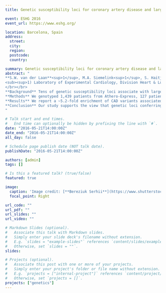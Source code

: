 ```yaml
---
title: Genetic susceptibility loci for coronary artery disease and large artery stroke are associated with human atherosclerotic plaque characteristics

event: ESHG 2016
event_url: https://www.eshg.org/

location: Barcelona, Spain
address:
  street: 
  city: 
  region: 
  postcode: 
  country: 

summary: Genetic susceptibility loci for coronary artery disease and large artery stroke are associated with human atherosclerotic plaque characteristics.
abstract: "
**S.W. van der Laan**<sup>1</sup>, M.A. Siemelink<sup>1</sup>, S. Haitjema<sup>1</sup>, H. Foroughi Asl<sup>2</sup>, M. Mokry<sup>1</sup>, J. van Setten<sup>1</sup>, R. Malik<sup>3</sup>, M. Dichgans<sup>3</sup>, B.B. Worrall<sup>4</sup>, N.J. Samani<sup>5,6</sup>, H. Schunkert<sup>7</sup>, J. Erdmann<sup>7</sup>, U. Hedin<sup>2</sup>, G. Paulsson-Berne<sup>2</sup>, J.L.M. Björkegren<sup>2</sup>, G. de Borst<sup>1</sup>, F.W. Asselbergs<sup>1,8,9</sup>, H.M. de Ruijter<sup>1</sup>, P.I.W. de Bakker<sup>1</sup>, G. Pasterkamp<sup>1</sup></br>
<sub><sup>1) Laboratory of Experimental Cardiology, Division Heart & Lungs, University Medical Center Utrecht, Utrecht, the Netherlands; 2) Cardiovascular Genomics Group, Division of Vascular Biology, Department of Medical Biochemistry and Biophysics, Karolinska Institutet, Stockholm, Sweden; 3) Molecular Medicine and Surgery, Karolinska Instutet, Stockholm, Sweden; 4) Institute for Stroke and Dementia Research, Medical Center Ludwig-Maximilians-University Münich, Münich, Germany; 5) Departments of Neurology and Public Health Sciences, University of Virginia, Charlottesville, Virginia, United States of America; 6) Department of Cardiovascular Sciences, University of Leicester, BHF Cardiovascular Research Centre, Glenfield Hospital, Leicester, United Kingdom; 7) NIHR Leicester Cardiovascular Biomedical Research Unit, Glenfield Hospital, Leicester, United Kingdom; 8) Deutsches Herzzentrum München, Klinik an der TU München, Munich Heart Alliance (DZHK), Münich, Germany; 9) Unit of Cardiovascular Medicine, Department of Medicine, CMM, Karolinska Institutet, Stockholm, Sweden; 10) Department of Surgery, Division of Surgical Specialties, University Medical Center Utrecht, Utrecht, the Netherlands; 11) Department of Cardiology, Division Heart & Lungs, University Medical Center Utrecht, Utrecht, the Netherlands; 12) Durrer Center for Cardiogenetic Research, ICIN-Netherlands Heart Institute, Utrecht, the Netherlands; 13) Institute of Cardiovascular Science, Faculty of Population Health Sciences, University College London, London, United Kingdom; 14) Department of Medical Genetics, Center for Molecular Medicine, University Medical Center Utrecht, Utrecht, the Netherlands; 15) Department of Epidemiology, Julius Center for Health Sciences and Primary Care, University Medical Center Utrecht, the Netherlands; 16) Laboratory of Clinical Chemistry and Hematology, Division Laboratories and Pharmacy, University Medical Center Utrecht, Utrecht, the Netherlands.</sub></sup>
</br></br>
**Background** Tens of genetic susceptibility loci associate with large artery ischemic stroke (LAS) and coronary artery disease (CAD), but deciphering their underlying mechanisms to identify putative therapeutic targets is challenging. Atherosclerosis is cardinal to cardiovascular diseases (CVD) and histological studies have identified plaque characteristics that associate with clinical outcome. To what extent common variation associated with CVD relates to these characteristics remains unknown. We studied the impact of sequence variation on plaque characteristics, and tissue-specific gene expression by combining data from independent biobanks comprising patients with clinically significant arterial stenosis. </br></br>
**Methods** We genotyped 1,439 patients from Athero-Express, 127 patients from BiKE, and 109 patients from STAGE. We tested 61 CVD susceptibility loci for association to seven plaque characteristics, and gene expression using regression modeling, correcting for age, sex, 10 principal components, and study specific covariates. </br></br>
**Results** We report a ~5.2-fold enrichment of CAD variants associated with plaque characteristics (p = 3.6x10<sup>-8</sup>, 16 out of 61 variants). The CAD risk reducing alleles of rs12539895 and a nearby deletion (chr7:106,901,393 TG > T) on 7q22 associated with less fat in plaques (p < 5.1x10<sup>-6</sup>), and lower circulating LDL levels. Circularized chromosome conformation capture in monocytes revealed many regional genes physically interacting with rs12539895. Additional analyses revealed tissue-specific effects on *HBP1*, *COG5*, and *GPR22* expression, further prioritizing the list of 11 regional genes for future studies.</br></br>
**Conclusion** Our study supports the view that genetic loci conferring susceptibility to CAD and LAS, play a role in the underlying pathophysiology of the atherosclerotic plaque.
"

# Talk start and end times.
#   End time can optionally be hidden by prefixing the line with `#`.
date: "2016-05-21T14:00:00Z"
date_end: "2016-05-21T14:00:00Z"
all_day: false

# Schedule page publish date (NOT talk date).
publishDate: "2016-05-21T14:00:00Z"

authors: [admin]
tags: []

# Is this a featured talk? (true/false)
featured: true

image:
  caption: 'Image credit: [**Bereziuk Serhii**](https://www.shutterstock.com/g/bereziuk%20serhii)'
  focal_point: Right

url_code: ""
url_pdf: ""
url_slides: ""
url_video: ""

# Markdown Slides (optional).
#   Associate this talk with Markdown slides.
#   Simply enter your slide deck's filename without extension.
#   E.g. `slides = "example-slides"` references `content/slides/example-slides.md`.
#   Otherwise, set `slides = ""`.
slides:

# Projects (optional).
#   Associate this post with one or more of your projects.
#   Simply enter your project's folder or file name without extension.
#   E.g. `projects = ["internal-project"]` references `content/project/deep-learning/index.md`.
#   Otherwise, set `projects = []`.
projects: ["genetics"]
---
```


